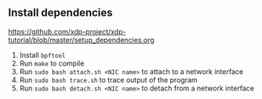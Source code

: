 ## Install dependencies

https://github.com/xdp-project/xdp-tutorial/blob/master/setup_dependencies.org

1. Install `bpftool`
2. Run `make` to compile
3. Run `sudo bash attach.sh <NIC name>` to attach to a network interface
4. Run `sudo bash trace.sh` to trace output of the program
5. Run `sudo bash detach.sh <NIC name>` to detach from a network interface
